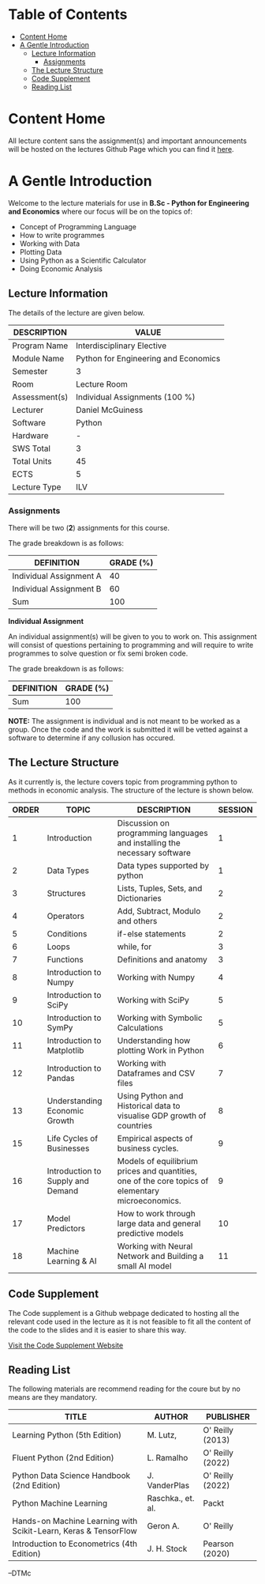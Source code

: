 # Table of Contents 

- [Content Home](#content-home)
- [A Gentle Introduction](#a-gentle-introduction)
  - [Lecture Information](#lecture-information)
    - [Assignments](#assignments)
  - [The Lecture Structure](#the-lecture-structure)
  - [Code Supplement](#code-supplement)
  - [Reading List](#reading-list)

# Content Home

All lecture content sans the assignment(s) and important announcements
will be hosted on the lectures Github Page which you can find it
[here](https://github.com/dTmC0945/L-MCI-MSc-Higher-Mathematics-I).

# A Gentle Introduction

Welcome to the lecture materials for use in **B.Sc - Python for
Engineering and Economics** where our focus will be on the topics of:

- Concept of Programming Language
- How to write programmes
- Working with Data
- Plotting Data
- Using Python as a Scientific Calculator
- Doing Economic Analysis

## Lecture Information

The details of the lecture are given below.

| DESCRIPTION   | VALUE                                |
|---------------|--------------------------------------|
| Program Name  | Interdisciplinary Elective           |
| Module Name   | Python for Engineering and Economics |
| Semester      | 3                                    |
| Room          | Lecture Room                         |
| Assessment(s) | Individual Assignments (100 %)       |
| Lecturer      | Daniel McGuiness                     |
| Software      | Python                               |
| Hardware      | \-                                   |
| SWS Total     | 3                                    |
| Total Units   | 45                                   |
| ECTS          | 5                                    |
| Lecture Type  | ILV                                  |

### Assignments

There will be two (**2**) assignments for this course.

The grade breakdown is as follows:

| DEFINITION              | GRADE (%) |
|-------------------------|-----------|
| Individual Assignment A | 40        |
| Individual Assignment B | 60        |
| Sum                     | 100       |

**Individual Assignment**

An individual assignment(s) will be given to you to work on. This
assignment will consist of questions pertaining to programming and will
require to write programmes to solve question or fix semi broken code.

The grade breakdown is as follows:

| DEFINITION | GRADE (%) |
|------------|-----------|
| Sum        | 100       |

**NOTE:** The assignment is individual and is not meant to be worked as
a group. Once the code and the work is submitted it will be vetted
against a software to determine if any collusion has occured.

## The Lecture Structure

As it currently is, the lecture covers topic from programming python to
methods in economic analysis. The structure of the lecture is shown
below.

| ORDER | TOPIC | DESCRIPTION | SESSION |
|----|----|----|----|
| 1 | Introduction | Discussion on programming languages and installing the necessary software | 1 |
| 2 | Data Types | Data types supported by python | 1 |
| 3 | Structures | Lists, Tuples, Sets, and Dictionaries | 2 |
| 4 | Operators | Add, Subtract, Modulo and others | 2 |
| 5 | Conditions | if-else statements | 2 |
| 6 | Loops | while, for | 3 |
| 7 | Functions | Definitions and anatomy | 3 |
| 8 | Introduction to Numpy | Working with Numpy | 4 |
| 9 | Introduction to SciPy | Working with SciPy | 5 |
| 10 | Introduction to SymPy | Working with Symbolic Calculations | 5 |
| 11 | Introduction to Matplotlib | Understanding how plotting Work in Python | 6 |
| 12 | Introduction to Pandas | Working with Dataframes and CSV files | 7 |
| 13 | Understanding Economic Growth | Using Python and Historical data to visualise GDP growth of countries | 8 |
| 15 | Life Cycles of Businesses | Empirical aspects of business cycles. | 9 |
| 16 | Introduction to Supply and Demand | Models of equilibrium prices and quantities, one of the core topics of elementary microeconomics. | 9 |
| 17 | Model Predictors | How to work through large data and general predictive models | 10 |
| 18 | Machine Learning & AI | Working with Neural Network and Building a small AI model | 11 |

## Code Supplement

The Code supplement is a Github webpage dedicated to hosting all the
relevant code used in the lecture as it is not feasible to fit all the
content of the code to the slides and it is easier to share this way.

[Visit the Code Supplement
Website](https://dtmc0945.github.io/L-MCI-BSc-Digital-Image-Processing/)

## Reading List

The following materials are recommend reading for the coure but by no
means are they mandatory.

| TITLE | AUTHOR | PUBLISHER |
|----|----|----|
| Learning Python (5th Edition) | M. Lutz, | O' Reilly (2013) |
| Fluent Python (2nd Edition) | L. Ramalho | O' Reilly (2022) |
| Python Data Science Handbook (2nd Edition) | J. VanderPlas | O' Reilly (2022) |
| Python Machine Learning | Raschka., et. al. | Packt |
| Hands-on Machine Learning with Scikit-Learn, Keras & TensorFlow | Geron A. | O' Reilly |
| Introduction to Econometrics (4th Edition) | J. H. Stock | Pearson (2020) |

–DTMc

